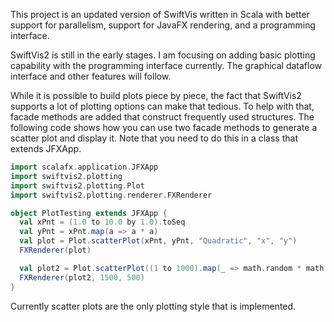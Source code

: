 This project is an updated version of SwiftVis written in Scala with better support for parallelism, support for JavaFX rendering,
and a programming interface.

SwiftVis2 is still in the early stages. I am focusing on adding basic plotting capability with the programming interface currently.
The graphical dataflow interface and other features will follow.

While it is possible to build plots piece by piece, the fact that SwiftVis2 supports a lot of plotting options can make that tedious.
To help with that, facade methods are added that construct frequently used structures. The following code shows how you can use
two facade methods to generate a scatter plot and display it. Note that you need to do this in a class that extends JFXApp.

```scala
import scalafx.application.JFXApp
import swiftvis2.plotting
import swiftvis2.plotting.Plot
import swiftvis2.plotting.renderer.FXRenderer

object PlotTesting extends JFXApp {
  val xPnt = (1.0 to 10.0 by 1.0).toSeq
  val yPnt = xPnt.map(a => a * a)
  val plot = Plot.scatterPlot(xPnt, yPnt, "Quadratic", "x", "y")
  FXRenderer(plot)

  val plot2 = Plot.scatterPlot((1 to 1000).map(_ => math.random * math.random), (1 to 1000).map(_ => math.random * math.random), "Random Points", "x", "y")
  FXRenderer(plot2, 1500, 500)
}
```

Currently scatter plots are the only plotting style that is implemented.